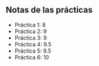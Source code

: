 ## Notas de las prácticas
- Práctica 1: 8
- Práctica 2: 9
- Práctica 3: 9
- Práctica 4: 9.5
- Práctica 5: 9.5
- Práctica 6: 10
